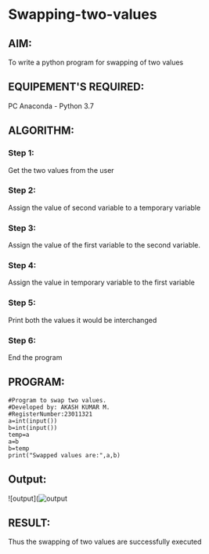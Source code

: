 # Swapping-two-values
## AIM:
To write a python program for swapping of two values
## EQUIPEMENT'S REQUIRED: 
PC
Anaconda - Python 3.7
## ALGORITHM: 
### Step 1:
Get the two values from the user
### Step 2: 
Assign the value of second variable to a temporary variable 
### Step 3: 
Assign the value of the first variable to the second variable.
### Step 4:  
Assign the value in temporary variable to the first variable
### Step 5: 
Print both the values it would be interchanged
### Step 6: 
End the program
## PROGRAM:
```
#Program to swap two values.
#Developed by: AKASH KUMAR M.
#RegisterNumber:23011321
a=int(input())
b=int(input())
temp=a
a=b
b=temp
print("Swapped values are:",a,b)
```

## Output:
![output](![output](https://github.com/akash7812/Swapping-two-values/assets/146819826/671e185e-76d6-4068-8569-716deb8de8cc)





## RESULT:
Thus the swapping of two values are successfully executed



